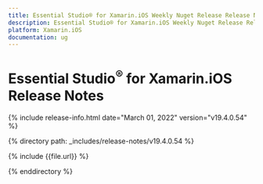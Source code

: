 ```yaml
---
title: Essential Studio® for Xamarin.iOS Weekly Nuget Release Release Notes  
description: Essential Studio® for Xamarin.iOS Weekly Nuget Release Release Notes  
platform: Xamarin.iOS
documentation: ug
---
```


# Essential Studio<sup>®</sup> for Xamarin.iOS  Release Notes  

{% include release-info.html date="March 01, 2022"  version="v19.4.0.54" %} 

{% directory path: _includes/release-notes/v19.4.0.54 %}

{% include {{file.url}} %}

{% enddirectory %}
